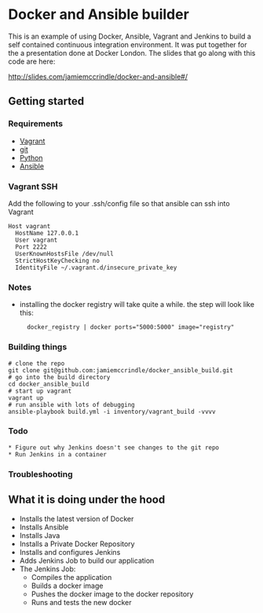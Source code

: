 # Docker and Ansible builder

This is an example of using Docker, Ansible, Vagrant and Jenkins to build a self contained continuous 
integration environment. It was put together for the a presentation done at Docker London. The slides 
that go along with this code are here:

http://slides.com/jamiemccrindle/docker-and-ansible#/

## Getting started

### Requirements

* [Vagrant](http://www.vagrantup.com/)
* [git](http://git-scm.com/)
* [Python](https://www.python.org/)
* [Ansible](http://www.ansible.com/home)

### Vagrant SSH

Add the following to your .ssh/config file so that ansible can ssh into Vagrant

    Host vagrant
      HostName 127.0.0.1
      User vagrant
      Port 2222
      UserKnownHostsFile /dev/null
      StrictHostKeyChecking no
      IdentityFile ~/.vagrant.d/insecure_private_key

### Notes

* installing the docker registry will take quite a while. the step will look like this:

        docker_registry | docker ports="5000:5000" image="registry"

### Building things


    # clone the repo
    git clone git@github.com:jamiemccrindle/docker_ansible_build.git
    # go into the build directory
    cd docker_ansible_build
    # start up vagrant
    vagrant up
    # run ansible with lots of debugging
    ansible-playbook build.yml -i inventory/vagrant_build -vvvv
    
    
### Todo

    * Figure out why Jenkins doesn't see changes to the git repo
    * Run Jenkins in a container
    
### Troubleshooting

## What it is doing under the hood

* Installs the latest version of Docker
* Installs Ansible
* Installs Java
* Installs a Private Docker Repository
* Installs and configures Jenkins
* Adds Jenkins Job to build our application
* The Jenkins Job:
    * Compiles the application
    * Builds a docker image
    * Pushes the docker image to the docker repository
    * Runs and tests the new docker